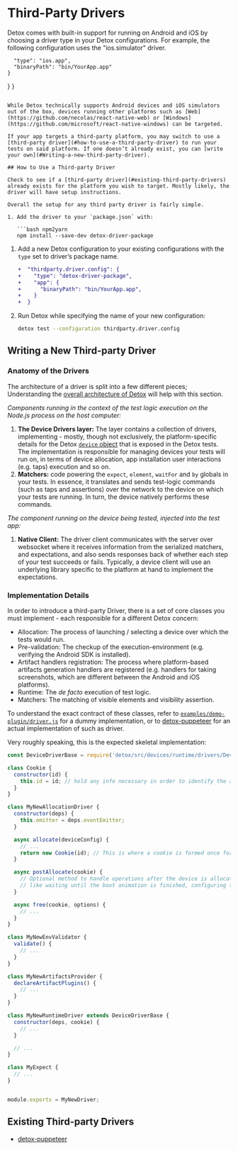 # Third-Party Drivers

Detox comes with built-in support for running on Android and iOS by choosing a driver type in your Detox configurations.
For example, the following configuration uses the "ios.simulator" driver.

      "type": "ios.app",
      "binaryPath": "bin/YourApp.app"
    }
  }
}
```

While Detox technically supports Android devices and iOS simulators out of the box, devices running other platforms such as [Web](https://github.com/necolas/react-native-web) or [Windows](https://github.com/microsoft/react-native-windows) can be targeted.

If your app targets a third-party platform, you may switch to use a [third-party driver](#how-to-use-a-third-party-driver) to run your tests on said platform. If one doesn’t already exist, you can [write your own](#Writing-a-new-third-party-driver).

## How to Use a Third-party Driver

Check to see if a [third-party driver](#existing-third-party-drivers) already exists for the platform you wish to target. Mostly likely, the driver will have setup instructions.

Overall the setup for any third party driver is fairly simple.

1. Add the driver to your `package.json` with:

   ```bash npm2yarn
   npm install --save-dev detox-driver-package
   ```

1. Add a new Detox configuration to your existing configurations with the `type` set to driver’s package name.

   ```diff
   +  "thirdparty.driver.config": {
   +    "type": "detox-driver-package",
   +    "app": {
   +      "binaryPath": "bin/YourApp.app",
   +    }
   +  }
   ```

1. Run Detox while specifying the name of your new configuration:

   ```bash
   detox test --configuration thirdparty.driver.config
   ```

## Writing a New Third-party Driver

### Anatomy of the Drivers

The architecture of a driver is split into a few different pieces; Understanding the [overall architecture of Detox](how-detox-works.md#Architecture) will help with this section.

_Components running in the context of the test logic execution on the Node.js process on the host computer:_

1. **The Device Drivers layer:** The layer contains a collection of drivers, implementing - mostly, though not exclusively, the platform-specific details for the Detox [`device` object](../api/device.md) that is exposed in the Detox tests.
   The implementation is responsible for managing devices your tests will run on, in terms of device allocation, app installation user interactions (e.g. taps) execution and so on.
1. **Matchers:** code powering the `expect`, `element`, `waitFor` and `by` globals in your tests.
   In essence, it translates and sends test-logic commands (such as taps and assertions) over the network to the device on which your tests are running. In turn, the device natively performs these commands.

_The component running on the device being tested, injected into the test app:_

1. **Native Client:** The driver client communicates with the server over
   websocket where it receives information from the serialized matchers, and expectations, and also sends responses
   back of whether each step of your test succeeds or fails. Typically, a device client will use an underlying library specific
   to the platform at hand to implement the expectations.

### Implementation Details

In order to introduce a third-party Driver, there is a set of core classes you must implement - each responsible for a different Detox concern:

- Allocation: The process of launching / selecting a device over which the tests would run.
- Pre-validation: The checkup of the execution-environment (e.g. verifying the Android SDK is installed).
- Artifact handlers registration: The process where platform-based artifacts generation handlers are registered (e.g. handlers for taking screenshots, which are different between the Android and iOS platforms).
- Runtime: The _de facto_ execution of test logic.
- Matchers: The matching of visible elements and visibility assertion.

To understand the exact contract of these classes, refer to [`examples/demo-plugin/driver.js`](https://github.com/wix/Detox/blob/master/examples/demo-plugin/driver.js) for a dummy implementation, or to [detox-puppeteer](https://github.com/ouihealth/detox-puppeteer) for an actual implementation of such as driver.

Very roughly speaking, this is the expected skeletal implementation:

```js
const DeviceDriverBase = require('detox/src/devices/runtime/drivers/DeviceDriverBase');

class Cookie {
  constructor(id) {
    this.id = id; // hold any info necessary in order to identify the associated device
  }
}

class MyNewAllocationDriver {
  constructor(deps) {
    this.emitter = deps.eventEmitter;
  }

  async allocate(deviceConfig) {
    // ...
    return new Cookie(id); // This is where a cookie is formed once for the entire process
  }

  async postAllocate(cookie) {
    // Optional method to handle operations after the device is allocated
    // like waiting until the boot animation is finished, configuring the device, etc.
  }

  async free(cookie, options) {
    // ...
  }
}

class MyNewEnvValidator {
  validate() {
    // ...
  }
}

class MyNewArtifactsProvider {
  declareArtifactPlugins() {
    // ...
  }
}

class MyNewRuntimeDriver extends DeviceDriverBase {
  constructor(deps, cookie) {
    // ...
  }

  // ...
}

class MyExpect {
  // ...
}


module.exports = MyNewDriver;
```

## Existing Third-party Drivers

- [detox-puppeteer](https://github.com/ouihealth/detox-puppeteer)
